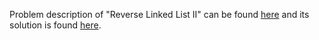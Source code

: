 Problem description of "Reverse Linked List II" can be found [here](https://leetcode.com/problems/reverse-linked-list-ii/description/) and its solution is found [here](https://github.com/aurimas13/Solutions-To-Problems/blob/main/LeetCode/Python%20Solutions/Reverse%20Linked%20List%20II/reverse.py).